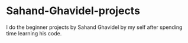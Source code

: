 # Sahand-Ghavidel-projects
I do the beginner projects by Sahand Ghavidel by my self after spending time learning his code.
